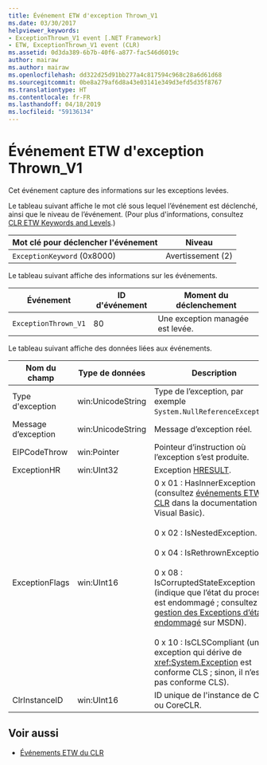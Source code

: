 ```yaml
---
title: Événement ETW d'exception Thrown_V1
ms.date: 03/30/2017
helpviewer_keywords:
- ExceptionThrown_V1 event [.NET Framework]
- ETW, ExceptionThrown_V1 event (CLR)
ms.assetid: 0d3da389-6b7b-40f6-a877-fac546d6019c
author: mairaw
ms.author: mairaw
ms.openlocfilehash: dd322d25d91bb277a4c817594c968c28a6d61d68
ms.sourcegitcommit: 0be8a279af6d8a43e03141e349d3efd5d35f8767
ms.translationtype: HT
ms.contentlocale: fr-FR
ms.lasthandoff: 04/18/2019
ms.locfileid: "59136134"
---
```

# <a name="exception-thrownv1-etw-event"></a>Événement ETW d'exception Thrown_V1
Cet événement capture des informations sur les exceptions levées.  
  
 Le tableau suivant affiche le mot clé sous lequel l’événement est déclenché, ainsi que le niveau de l’événement. (Pour plus d'informations, consultez [CLR ETW Keywords and Levels](../../../docs/framework/performance/clr-etw-keywords-and-levels.md).)  
  
|Mot clé pour déclencher l'événement|Niveau|  
|-----------------------------------|-----------|  
|`ExceptionKeyword` (0x8000)|Avertissement (2)|  
  
 Le tableau suivant affiche des informations sur les événements.  
  
|Événement|ID d'événement|Moment du déclenchement|  
|-----------|--------------|-----------------|  
|`ExceptionThrown_V1`|80|Une exception managée est levée.|  
  
 Le tableau suivant affiche des données liées aux événements.  
  
|Nom du champ|Type de données|Description|  
|----------------|---------------|-----------------|  
|Type d'exception|win:UnicodeString|Type de l’exception, par exemple `System.NullReferenceException`.|  
|Message d’exception|win:UnicodeString|Message d’exception réel.|  
|EIPCodeThrow|win:Pointer|Pointeur d’instruction où l’exception s’est produite.|  
|ExceptionHR|win:UInt32|Exception [HRESULT](https://go.microsoft.com/fwlink/?LinkId=179679).|  
|ExceptionFlags|win:UInt16|0 x 01 : HasInnerException (consultez [événements ETW du CLR](../../../docs/framework/performance/clr-etw-events.md) dans la documentation de Visual Basic).<br /><br /> 0 x 02 : IsNestedException.<br /><br /> 0 x 04 : IsRethrownException.<br /><br /> 0 x 08 : IsCorruptedStateException (indique que l’état du processus est endommagé ; consultez [gestion des Exceptions d’état endommagé](https://go.microsoft.com/fwlink/?LinkId=179681) sur MSDN).<br /><br /> 0 x 10 : IsCLSCompliant (une exception qui dérive de <xref:System.Exception> est conforme CLS ; sinon, il n’est pas conforme CLS).|  
|ClrInstanceID|win:UInt16|ID unique de l'instance de CLR ou CoreCLR.|  
  
## <a name="see-also"></a>Voir aussi

- [Événements ETW du CLR](../../../docs/framework/performance/clr-etw-events.md)
